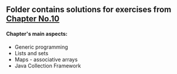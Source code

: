 <html>
  <h2>Folder contains solutions for exercises from <a href="http://math.hws.edu/javanotes/c10/index.html">Chapter No.10<a/></h2>
  <h4>Chapter's main aspects:</h4> 
  <ul>
    <li>Generic programming</li>
	<li>Lists and sets</li>
    <li>Maps - associative arrays</li>
	<li>Java Collection Framework</li>
  </ul>
</html>
